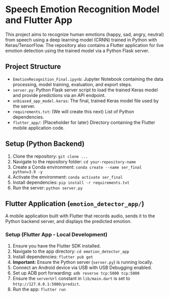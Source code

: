 # Speech Emotion Recognition Model and Flutter App

This project aims to recognize human emotions (happy, sad, angry, neutral) from speech using a deep learning model (CRNN) trained in Python with Keras/TensorFlow. The repository also contains a Flutter application for live emotion detection using the trained model via a Python Flask server.

## Project Structure

* `EmotionRecognition_Final.ipynb`: Jupyter Notebook containing the data processing, model training, evaluation, and export steps.
* `server.py`: Python Flask server script to load the trained Keras model and provide predictions via an API endpoint.
* `unbiased_app_model.keras`: The final, trained Keras model file used by the server.
* `requirements.txt`: (We will create this next) List of Python dependencies.
* `flutter_app/`: (Placeholder for later) Directory containing the Flutter mobile application code.

## Setup (Python Backend)

1.  Clone the repository: `git clone ...`
2.  Navigate to the repository folder: `cd your-repository-name`
3.  Create a Conda environment: `conda create --name ser_final python=3.9 -y`
4.  Activate the environment: `conda activate ser_final`
5.  Install dependencies: `pip install -r requirements.txt`
6.  Run the server: `python server.py`

## Flutter Application (`emotion_detector_app/`)

A mobile application built with Flutter that records audio, sends it to the Python backend server, and displays the predicted emotion.

### Setup (Flutter App - Local Development)

1.  Ensure you have the Flutter SDK installed.
2.  Navigate to the app directory: `cd emotion_detector_app`
3.  Install dependencies: `flutter pub get`
4.  **Important:** Ensure the Python server (`server.py`) is running locally.
5.  Connect an Android device via USB with USB Debugging enabled.
6.  Set up ADB port forwarding: `adb reverse tcp:5000 tcp:5000`
7.  Ensure the `serverUrl` constant in `lib/main.dart` is set to `http://127.0.0.1:5000/predict`.
8.  Run the app: `flutter run`
